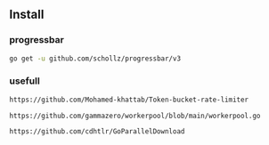 


## Install
### progressbar
```bash
go get -u github.com/schollz/progressbar/v3
```
### usefull
```bash
https://github.com/Mohamed-khattab/Token-bucket-rate-limiter
```
```
https://github.com/gammazero/workerpool/blob/main/workerpool.go
```
```
https://github.com/cdhtlr/GoParallelDownload
```
